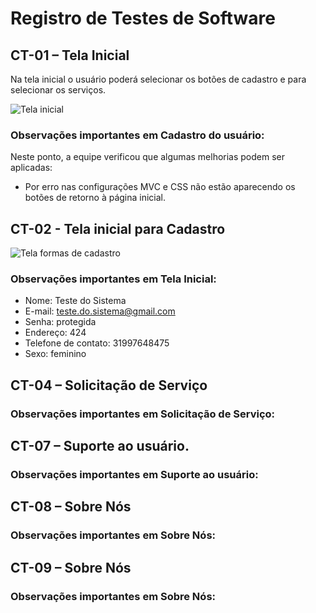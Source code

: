 # Registro de Testes de Software 

## CT-01 – Tela Inicial

Na tela inicial o usuário poderá selecionar os botões de cadastro e para selecionar os serviços. 

![Tela inicial](https://user-images.githubusercontent.com/62525275/175456291-4c233c1d-68c4-4462-af49-99e15ec57fed.png)

### Observações importantes em Cadastro do usuário:

Neste ponto, a equipe verificou que algumas melhorias podem ser aplicadas: 

* Por erro nas configurações MVC e CSS não estão aparecendo os botões de retorno à página inicial.  

## CT-02 - Tela inicial para Cadastro

![Tela formas de cadastro](https://user-images.githubusercontent.com/62525275/175456287-2632ce3f-7397-4e3a-823e-961ac3ae28c0.png)

### Observações importantes em Tela Inicial: 

* Nome: Teste do Sistema 
* E-mail: teste.do.sistema@gmail.com 
* Senha: protegida 
* Endereço: 424 
* Telefone de contato: 31997648475 
* Sexo: feminino 


## CT-04 – Solicitação de Serviço 

### Observações importantes em Solicitação de Serviço: 



## CT-07 – Suporte ao usuário. 

### Observações importantes em Suporte ao usuário: 

## CT-08 – Sobre Nós 

### Observações importantes em Sobre Nós:

## CT-09 – Sobre Nós 

### Observações importantes em Sobre Nós: 
